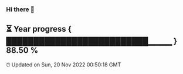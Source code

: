 ### Hi there 👋
⏳ Year progress { ██████████████████████████▁▁▁▁ } 88.50 %
---
⏰ Updated on Sun, 20 Nov 2022 00:50:18 GMT

